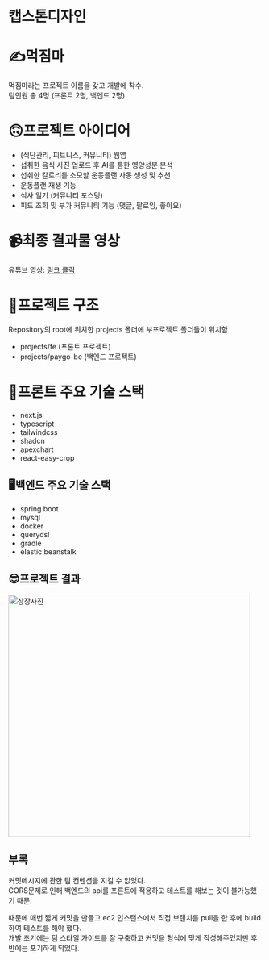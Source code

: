 # 캡스톤디자인 
# ✍️먹짐마
먹짐마라는 프로젝트 이름을 갖고 개발에 착수.  
팀인원 총 4명 (프론트 2명, 백엔드 2명)

# 🙃프로젝트 아이디어
- (식단관리, 피트니스, 커뮤니티) 웹앱
- 섭취한 음식 사진 업로드 후 AI를 통한 영양성분 분석
- 섭취한 칼로리를 소모할 운동플랜 자동 생성 및 추천
- 운동플랜 재생 기능
- 식사 일기 (커뮤니티 포스팅)
- 피드 조회 및 부가 커뮤니티 기능 (댓글, 팔로잉, 좋아요)

# 📹최종 결과물 영상
유튜브 영상: <a href="https://youtu.be/lX7CzpYh6HU">링크 클릭</a>  

# 📜프로젝트 구조
Repository의 root에 위치한 projects 폴더에 부프로젝트 폴더들이 위치함
- projects/fe (프론트 프로젝트)
- projects/paygo-be (백엔드 프로젝트)

# 🎨프론트 주요 기술 스택
- next.js
- typescript
- tailwindcss
- shadcn
- apexchart
- react-easy-crop
  
## 🖥️백엔드 주요 기술 스택
- spring boot
- mysql
- docker
- querydsl
- gradle
- elastic beanstalk

## 😎프로젝트 결과
<img 
  src="https://github.com/MJUZzang/muckGYMma/assets/62019774/e47b6a97-8322-4a0e-8d59-b17f2dbb8e4a" 
  alt="상장사진"
  style="width: 50vw;"
/>

## 부록
커밋메시지에 관한 팀 컨벤션을 지킬 수 없었다.  
CORS문제로 인해 백엔드의 api를 프론트에 적용하고 테스트를 해보는 것이 불가능했기 때문.  

때문에 매번 짧게 커밋을 만들고 ec2 인스턴스에서 직접 브랜치를 pull을 한 후에 build하여 테스트를 해야 했다.  
개발 초기에는 팀 스타일 가이드를 잘 구축하고 커밋을 형식에 맞게 작성해주었지만 후반에는 포기하게 되었다.
